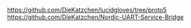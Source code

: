 https://github.com/DieKatzchen/lucidgloves/tree/proto5
https://github.com/DieKatzchen/Nordic-UART-Service-Bridge